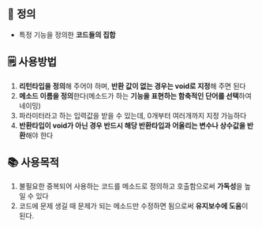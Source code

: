 ## 📌 정의

- 특정 기능을 정의한 **코드들의 집합**

## 🗒️ 사용방법

1. **리턴타입을 정의**해 주어야 하며, **반환 값이 없는 경우는 void로 지정**해 주면 된다
2. **메소드 이름을 정의**한다(메소드가 하는 **기능을 표현하는 함축적인 단어를 선택**하여 네이밍)
3. 파라미터라고 하는 입력값을 받을 수 있는데, 0개부터 여러개까지 지정 가능하다
4. **반환타입이 void가 아닌 경우 반드시 해당 반환타입과 어울리는 변수나 상수값을 반환**해야 한다

## 📚 사용목적

1. 불필요한 중복되어 사용하는 코드를 메소드로 정의하고 호출함으로써 **가독성**을 높일 수 있다
2. 코드에 문제 생길 때 문제가 되는 메소드만 수정하면 됨으로써 **유지보수에 도움**이 된다.
